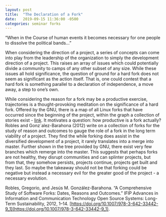 ```yaml
---
layout: post
title:  "The Declaration of a Fork"
date:   2019-09-15 11:36:00 -0500
categories: seminar forks
---
```

“When in the Course of human events it becomes necessary for one people to dissolve the political bands…” 

When considering the direction of a project, a series of concepts can come into play from the leadership of the organization to simply the development direction of a project. This raises an array of issues which could potentially divide a community to camps of any other subset of any size. While these issues all hold significance, the question of ground for a hard fork does not seem as significant as the action itself. That is, one could contest that a hard fork is something parallel to a declaration of independence, a move away, a step to one’s own. 

While considering the reason for a fork may be a productive exercise, trajectories is a thought-provoking meditation on the significance of a hard fork. Offered by the GNU, there is a map of all Linux forks that have occurred since the beginning of the project, within the graph a collection of stories exist - [link](https://upload.wikimedia.org/wikipedia/commons/1/1b/Linux_Distribution_Timeline.svg). It motivates a question: how productive is a fork actually? Robles and Gonz´alez-Barahona (2012) write on a collection of forks for the study of reason and outcomes to gauge the role of a fork in the long term viability of a project. They find the while forking does assist in the diversified development of a project, it rarely translates into a merge into master. Further shown in the tree provided by GNU, there exist very few branches which remerge into the master. This suggests that perhaps forks are not healthy, they disrupt communities and can splinter projects, but from that, they somehow persists, projects continue, projects get built and they last. So maybe the takeaway should not be that forking could be negative but instead a necessary evil for the greater good of the project - a necessary evolution.



Robles, Gregorio, and Jesús M. González-Barahona. “A Comprehensive Study of Software Forks: Dates, Reasons and Outcomes.” IFIP Advances in Information and Communication Technology Open Source Systems: Long-Term Sustainability, 2012, 1–14. [https://doi.org/10.1007/978-3-642-33442-9_1](https://doi.org/10.1007/978-3-642-33442-9_1).

